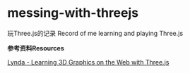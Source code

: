 # messing-with-threejs
玩Three.js的记录 Record of me learning and playing Three.js

**参考资料Resources**

[Lynda - Learning 3D Graphics on the Web with Three.js](https://www.lynda.com/JavaScript-tutorials/Learning-3D-Graphics-Web-Three-js/586668-2.html)
